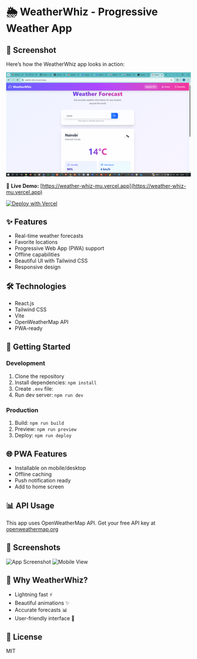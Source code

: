 # 🌦️ WeatherWhiz - Progressive Weather App

## 📱 Screenshot

Here’s how the WeatherWhiz app looks in action:

![WeatherWhiz Screenshot](public/screenshots/screenshot.png)


🔗 **Live Demo:** [https://weather-whiz-mu.vercel.app](https://weather-whiz-mu.vercel.app)

[![Deploy with Vercel](https://vercel.com/button)](https://vercel.com/new/clone?repository-url=https://github.com/your-username/weatherwhiz&env=VITE_WEATHER_API_KEY&project-name=weatherwhiz&repository-name=weatherwhiz)

## ✨ Features
- Real-time weather forecasts
- Favorite locations
- Progressive Web App (PWA) support
- Offline capabilities
- Beautiful UI with Tailwind CSS
- Responsive design

## 🛠️ Technologies
- React.js
- Tailwind CSS
- Vite
- OpenWeatherMap API
- PWA-ready

## 🚀 Getting Started

### Development
1. Clone the repository
2. Install dependencies: `npm install`
3. Create `.env` file:
4. Run dev server: `npm run dev`

### Production
1. Build: `npm run build`
2. Preview: `npm run preview`
3. Deploy: `npm run deploy`

## 🌐 PWA Features
- Installable on mobile/desktop
- Offline caching
- Push notification ready
- Add to home screen

## 📊 API Usage
This app uses OpenWeatherMap API. Get your free API key at [openweathermap.org](https://openweathermap.org/api)

## 📱 Screenshots
![App Screenshot](/screenshots/main.png)
![Mobile View](/screenshots/mobile.png)

## 🌟 Why WeatherWhiz?
- Lightning fast ⚡  
- Beautiful animations ✨  
- Accurate forecasts 📊  
- User-friendly interface 💖

## 📜 License
MIT
